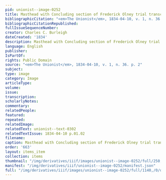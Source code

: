 ```yaml
---
pid: unionist--image-0252
title: Masthead with Concluding section of Frederick Olney trial transcripts
bibliographicCitation: "<em>The Unionist</em>, 1834-04-10, v. 1, n. 36. p. 2"
bibliographicCitationRepublished: 
fullIssueSequenceNumber: 
creator: Charles C. Burleigh
dateCreated: '1834'
description: Masthead with Concluding section of Frederick Olney trial transcripts
language: English
publisher: 
IsPartOf: 
rights: Public Domain
source: "<em>The Unionist</em>, 1834-04-10, v. 1, n. 36. p. 2"
subject: 
type: image
category: Image
articleType: 
volume: 
issue: 
transcription: 
scholarlyNotes: 
commentary: 
relatedPeople: 
featured: 
repeated: 
relatedImage: 
relatedText: unionist--text-0302
relatedTextIssue: 1834-04-10 p.01.02
filename: 
caption: Masthead with Concluding section of Frederick Olney trial transcripts
order: '663'
layout: items_item
collection: items
thumbnail: "/img/derivatives/iiif/images/unionist--image-0252/full/250,/0/default.jpg"
manifest: "/img/derivatives/iiif/unionist--image-0252/manifest.json"
full: "/img/derivatives/iiif/images/unionist--image-0252/full/1140,/0/default.jpg"
---
```

